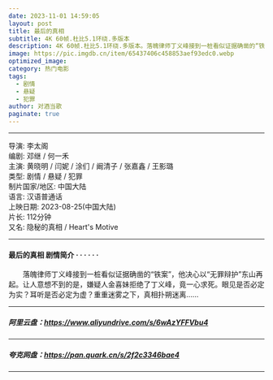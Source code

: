 ```yaml
---
date: 2023-11-01 14:59:05
layout: post
title: 最后的真相
subtitle: 4K 60帧.杜比5.1环绕.多版本
description: 4K 60帧.杜比5.1环绕.多版本。落魄律师丁义峰接到一桩看似证据确凿的“铁案”，他决心以“无罪辩护”东山再起。让人意想不到的是，嫌疑人金喜妹拒绝了丁义峰，竟一心求死。眼见是否必定为实...
image: https://pic.imgdb.cn/item/65437406c458853aef93edc0.webp
optimized_image: 
category: 热门电影
tags:
  - 剧情
  - 悬疑
  - 犯罪
author: 对酒当歌
paginate: true
---
```


---

导演: 李太阁  
编剧: 邓继 / 何一禾  
主演: 黄晓明 / 闫妮 / 涂们 / 阚清子 / 张嘉鑫 / 王影璐  
类型: 剧情 / 悬疑 / 犯罪  
制片国家/地区: 中国大陆  
语言: 汉语普通话  
上映日期: 2023-08-25(中国大陆)  
片长: 112分钟  
又名: 隐秘的真相 / Heart's Motive  

---

#### 最后的真相 剧情简介 · · · · · ·

　　落魄律师丁义峰接到一桩看似证据确凿的“铁案”，他决心以“无罪辩护”东山再起。让人意想不到的是，嫌疑人金喜妹拒绝了丁义峰，竟一心求死。眼见是否必定为实？耳听是否必定为虚？重重迷雾之下，真相扑朔迷离……

---

##### 阿里云盘：<https://www.aliyundrive.com/s/6wAzYFFVbu4>

---

##### 夸克网盘：<https://pan.quark.cn/s/2f2c3346bae4>

---
